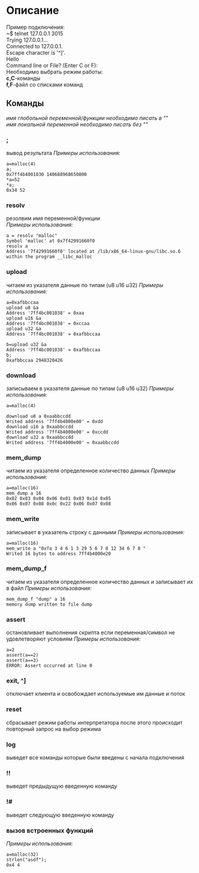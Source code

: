 # Описание    
Пример подключения:      
~$ telnet 127.0.0.1 3015      
Trying 127.0.0.1...      
Connected to 127.0.0.1.      
Escape character is '^]'.      
Hello      
Command line or File? (Enter C or F):       
Необходимо выбрать режим работы:        
**c,C**-команды     
**f,F**-файл со списками команд   

## Команды
*имя глобольной переменной/функции необходимо писать  в ""*   
*имя локальной переменной необходимо писать без ""*     

### ;
вывод результата
*Примеры использования:*      
```
a=malloc(4)
a;
0x7ff4b4001030 140688968650800
*a=52
*a;
0x34 52

```

### resolv  
резолвим имя переменной/функции     
*Примеры использования:*      
```
a = resolv "malloc"
Symbol 'malloc' at 0x7f42991660f0
resolv a
Address '7f42991660f0' located at /lib/x86_64-linux-gnu/libc.so.6 within the program __libc_malloc

```

### upload  
читаем из указателя данные по типам (u8 u16 u32)
*Примеры использования:*      
```
a=0xafbbccaa
upload u8 &a
Address '7ff4bc001038' = 0xaa
upload u16 &a
Address '7ff4bc001038' = 0xccaa
upload u32 &a
Address '7ff4bc001038' = 0xafbbccaa

b=upload u32 &a
Address '7ff4bc001038' = 0xafbbccaa
b;
0xafbbccaa 2948320426

```
### download  
записываем в указателя данные по типам (u8 u16 u32)
*Примеры использования:*      
```
a=malloc(4)

download u8 a 0xaabbccdd
Writed address '7ff4b4000e00' = 0xdd
download u16 a 0xaabbccdd
Writed address '7ff4b4000e00' = 0xccdd
download u32 a 0xaabbccdd
Writed address '7ff4b4000e00' = 0xaabbccdd

```
### mem_dump 
читаем из указателя определенное количество данных
*Примеры использования:*      
```
a=malloc(16)
mem_dump a 16
0x02 0x03 0x04 0x06 0x01 0x03 0x1d 0x05 
0x06 0x07 0x08 0x0c 0x22 0x06 0x07 0x08
```

### mem_write 
записывает в указатель строку с данными
*Примеры использования:*      
```
a=malloc(16)
mem_write a "0xfa 3 4 6 1 3 29 5 6 7 8 12 34 6 7 8 "
Writed 16 bytes to address 7ff4b4000e20

```

### mem_dump_f  
читаем из указателя определенное количество данных и записывает их в файл
*Примеры использования:* 
```
mem_dump_f "dump" a 16
memory dump written to file dump
```

### assert  
остановливает выполнения скрипта если переменная/символ не удовлетворяют условиям
*Примеры использования:* 
```
a=2
assert(a==2)
assert(a==3)
ERROR: Assert occurred at line 0

```

### exit, ^]
отключает клиента и освобождает используемые им данные и поток
### reset 
сбрасывает режим работы интерпретатора после этого происходит повторный запрос на выбор режима
### log
выведет все команды которые были введены с начала подключения
### !! 
выведет предыдущую введенную команду
### !# 
выведет следующую введенную команду

### вызов встроенных функций       
*Примеры использования:* 
```
a=malloc(32)
strlen("asdf");
0x4 4

```


